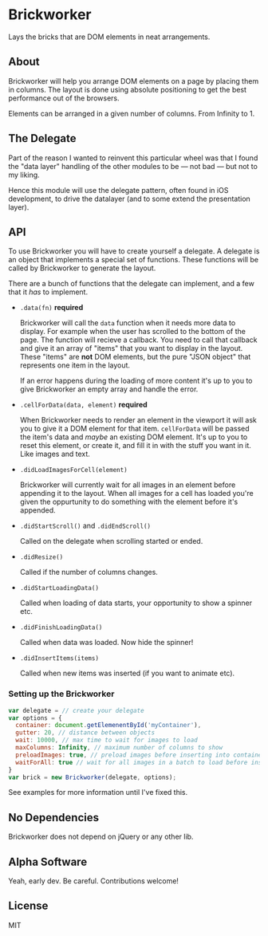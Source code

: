 # Brickworker

Lays the bricks that are DOM elements in neat arrangements.

## About

Brickworker will help you arrange DOM elements on a page by placing them in
columns. The layout is done using absolute positioning to get the best
performance out of the browsers.

Elements can be arranged in a given number of columns. From Infinity to 1.

## The Delegate

Part of the reason I wanted to reinvent this particular wheel was that I found
the "data layer" handling of the other modules to be — not bad — but not to my
liking.

Hence this module will use the delegate pattern, often found in iOS development,
to drive the datalayer (and to some extend the presentation layer).

## API

To use Brickworker you will have to create yourself a delegate. A delegate is
an object that implements a special set of functions. These functions will be
called by Brickworker to generate the layout.

There are a bunch of functions that the delegate can implement, and a few that
it _has_ to implement.

* `.data(fn)` **required**

  Brickworker will call the `data` function when it needs more data to display.
  For example when the user has scrolled to the bottom of the page. The function
  will recieve a callback. You need to call that callback and give it an array
  of "items" that you want to display in the layout. These "items" are **not**
  DOM elements, but the pure "JSON object" that represents one item in the
  layout.

  If an error happens during the loading of more content it's up to you to
  give Brickworker an empty array and handle the error.

* `.cellForData(data, element)` **required**

  When Brickworker needs to render an element in the viewport it will ask you
  to give it a DOM element for that item. `cellForData` will be passed the
  item's data and _maybe_ an existing DOM element. It's up to you to reset this
  element, or create it, and fill it in with the stuff you want in it. Like
  images and text.

* `.didLoadImagesForCell(element)`

  Brickworker will currently wait for all images in an element before appending
  it to the layout. When all images for a cell has loaded you're given the
  oppurtunity to do something with the element before it's appended.

* `.didStartScroll()` and `.didEndScroll()`

  Called on the delegate when scrolling started or ended.

* `.didResize()`

  Called if the number of columns changes.

* `.didStartLoadingData()`

  Called when loading of data starts, your opportunity to show a spinner etc.

* `.didFinishLoadingData()`

  Called when data was loaded. Now hide the spinner!

* `.didInsertItems(items)`

  Called when new items was inserted (if you want to animate etc).

### Setting up the Brickworker

```javascript
var delegate = // create your delegate
var options = {
  container: document.getElemenentById('myContainer'),
  gutter: 20, // distance between objects
  wait: 10000, // max time to wait for images to load
  maxColumns: Infinity, // maximum number of columns to show
  preloadImages: true, // preload images before inserting into container
  waitForAll: true // wait for all images in a batch to load before inserting
}
var brick = new Brickworker(delegate, options);
```

See examples for more information until I've fixed this.

## No Dependencies

Brickworker does not depend on jQuery or any other lib.

## Alpha Software

Yeah, early dev. Be careful. Contributions welcome!

## License

MIT

